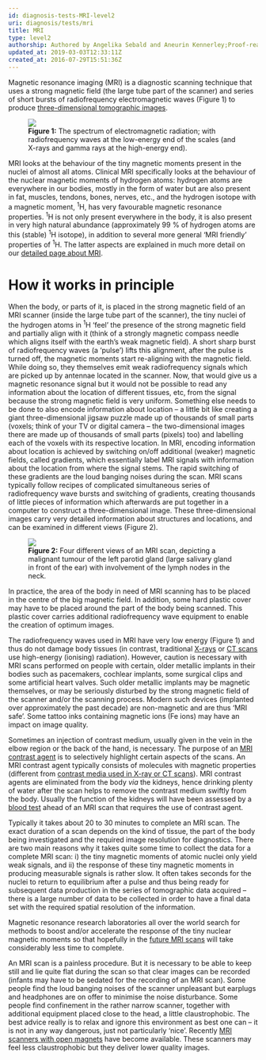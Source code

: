 ```yaml
---
id: diagnosis-tests-MRI-level2
uri: diagnosis/tests/mri
title: MRI
type: level2
authorship: Authored by Angelika Sebald and Aneurin Kennerley;Proof-read/edited by David A. Mitchell
updated_at: 2019-03-03T12:33:11Z
created_at: 2016-07-29T15:51:36Z
---
```


<p>Magnetic resonance imaging (MRI) is a diagnostic scanning technique
    that uses a strong magnetic field (the large tube part of
    the scanner) and series of short bursts of radiofrequency
    electromagnetic waves (Figure 1) to produce <a href="/diagnosis/tests/ct-scans">three-dimensional tomographic images</a>.</p>
<figure><img src="/diagnosis-tests-MRI-level2-figure1.png">
    <figcaption><strong>Figure 1:</strong> The spectrum of electromagnetic
        radiation; with radiofrequency waves at the low-energy
        end of the scales (and X-rays and gamma rays at the high-energy
        end).</figcaption>
</figure>
<p>MRI looks at the behaviour of the tiny magnetic moments present
    in the nuclei of almost all atoms. Clinical MRI specifically
    looks at the behaviour of the nuclear magnetic moments of
    hydrogen atoms: hydrogen atoms are everywhere in our bodies,
    mostly in the form of water but are also present in fat,
    muscles, tendons, bones, nerves, etc., and the hydrogen isotope
    with a magnetic moment, <sup>1</sup>H, has very favourable
    magnetic resonance properties. <sup>1</sup>H is not only
    present everywhere in the body, it is also present in very
    high natural abundance (approximately 99 % of hydrogen atoms
    are this (stable) <sup>1</sup>H isotope), in addition to
    several more general ‘MRI friendly’ properties of <sup>1</sup>H.
    The latter aspects are explained in much more detail on our
    <a href="/diagnosis/tests/mri/detailed">detailed page about MRI</a>.</p>
<h1 id="how-it-works-in-principle">How it works in principle</h1>
<p>When the body, or parts of it, is placed in the strong magnetic
    field of an MRI scanner (inside the large tube part of the
    scanner), the tiny nuclei of the hydrogen atoms in <sup>1</sup>H
    ‘feel’ the presence of the strong magnetic field and partially
    align with it (think of a strongly magnetic compass needle
    which aligns itself with the earth’s weak magnetic field).
    A short sharp burst of radiofrequency waves (a ‘pulse’) lifts
    this alignment, after the pulse is turned off, the magnetic
    moments start re-aligning with the magnetic field. While
    doing so, they themselves emit weak radiofrequency signals
    which are picked up by antennae located in the scanner. Now,
    that would give us a magnetic resonance signal but it would
    not be possible to read any information about the location
    of different tissues, etc, from the signal because the strong
    magnetic field is very uniform. Something else needs to be
    done to also encode information about location – a little
    bit like creating a giant three-dimensional jigsaw puzzle
    made up of thousands of small parts (voxels; think of your
    TV or digital camera – the two-dimensional images there are
    made up of thousands of small parts (pixels) too) and labelling
    each of the voxels with its respective location. In MRI,
    encoding information about location is achieved by switching
    on/off additional (weaker) magnetic fields, called gradients,
    which essentially label MRI signals with information about
    the location from where the signal stems. The rapid switching
    of these gradients are the loud banging noises during the
    scan. MRI scans typically follow recipes of complicated simultaneous
    series of radiofrequency wave bursts and switching of gradients,
    creating thousands of little pieces of information which
    afterwards are put together in a computer to construct a
    three-dimensional image. These three-dimensional images carry
    very detailed information about structures and locations,
    and can be examined in different views (Figure 2).</p>
<figure><img src="/diagnosis-tests-MRI-level2-figure2.jpg">
    <figcaption><strong>Figure 2:</strong> Four different views of an MRI
        scan, depicting a malignant tumour of the left parotid
        gland (large salivary gland in front of the ear) with
        involvement of the lymph nodes in the neck.</figcaption>
</figure>
<p>In practice, the area of the body in need of MRI scanning has
    to be placed in the centre of the big magnetic field. In
    addition, some hard plastic cover may have to be placed around
    the part of the body being scanned. This plastic cover carries
    additional radiofrequency wave equipment to enable the creation
    of optimum images.</p>
<p>The radiofrequency waves used in MRI have very low energy (Figure
    1) and thus do not damage body tissues (in contrast, traditional
    <a href="/diagnosis/tests/x-ray">X-rays</a> or <a href="/diagnosis/tests/ct-scans">CT scans</a>    use high-energy (ionising) radiation). However, caution is
    necessary with MRI scans performed on people with certain,
    older metallic implants in their bodies such as pacemakers,
    cochlear implants, some surgical clips and some artificial
    heart valves. Such older metallic implants may be magnetic
    themselves, or may be seriously disturbed by the strong magnetic
    field of the scanner and/or the scanning process. Modern
    such devices (implanted over approximately the past decade)
    are non-magnetic and are thus ‘MRI safe’. Some tattoo inks
    containing magnetic ions (Fe ions) may have an impact on
    image quality.</p>
<p>Sometimes an injection of contrast medium, usually given in the
    vein in the elbow region or the back of the hand, is necessary.
    The purpose of an <a href="/diagnosis/tests/mri/detailed">MRI contrast agent</a>    is to selectively highlight certain aspects of the scans.
    An MRI contrast agent typically consists of molecules with
    magnetic properties (different from <a href="/diagnosis/tests/ct-scans">contrast media used in X-ray or CT scans</a>).
    MRI contrast agents are eliminated from the body <i>via</i>    the kidneys, hence drinking plenty of water after the scan
    helps to remove the contrast medium swiftly from the body.
    Usually the function of the kidneys will have been assessed
    by a <a href="/diagnosis/tests/blood-tests">blood test</a>    ahead of an MRI scan that requires the use of contrast agent.</p>
<p>Typically it takes about 20 to 30 minutes to complete an MRI
    scan. The exact duration of a scan depends on the kind of
    tissue, the part of the body being investigated and the required
    image resolution for diagnostics. There are two main reasons
    why it takes quite some time to collect the data for a complete
    MRI scan: i) the tiny magnetic moments of atomic nuclei only
    yield weak signals, and ii) the response of these tiny magnetic
    moments in producing measurable signals is rather slow. It
    often takes seconds for the nuclei to return to equilibrium
    after a pulse and thus being ready for subsequent data production
    in the series of tomographic data acquired – there is a large
    number of data to be collected in order to have a final data
    set with the required spatial resolution of the information.</p>
<p>Magnetic resonance research laboratories all over the world search
    for methods to boost and/or accelerate the response of the
    tiny nuclear magnetic moments so that hopefully in the
    <a href="/diagnosis/tests/mri/detailed">future MRI scans</a> will take considerably less time to
        complete.</p>
<p>An MRI scan is a painless procedure. But it is necessary to be
    able to keep still and lie quite flat during the scan so
    that clear images can be recorded (infants may have to be
    sedated for the recording of an MRI scan). Some people find
    the loud banging noises of the scanner unpleasant but earplugs
    and headphones are on offer to minimise the noise disturbance.
    Some people find confinement in the rather narrow scanner,
    together with additional equipment placed close to the head,
    a little claustrophobic. The best advice really is to relax
    and ignore this environment as best one can – it is not in
    any way dangerous, just not particularly ‘nice’. Recently
    <a href="/diagnosis/tests/mri/detailed">MRI scanners with open magnets</a>    have become available. These scanners may feel less claustrophobic
    but they deliver lower quality images.</p>
